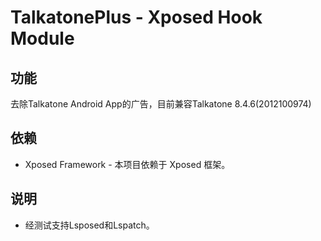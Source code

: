 # TalkatonePlus - Xposed Hook Module

## 功能

去除Talkatone Android App的广告，目前兼容Talkatone 8.4.6(2012100974)

## 依赖

- Xposed Framework - 本项目依赖于 Xposed 框架。

## 说明

- 经测试支持Lsposed和Lspatch。
